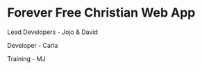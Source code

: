 <h1>Forever Free Christian Web App</h1>

<p>Lead Developers - Jojo & David</p>
<p>Developer - Carla</p>
<p>Training - MJ</p>
